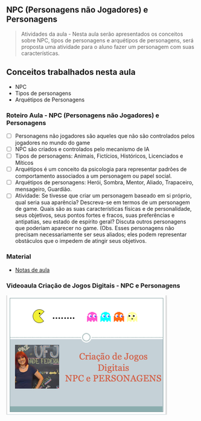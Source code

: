 ## NPC (Personagens não Jogadores) e Personagens

> Atividades da aula - Nesta aula serão apresentados os conceitos sobre NPC, tipos de personagens e arquétipos de personagens, será proposta uma atividade para o aluno fazer um personagem com suas características.

## Conceitos trabalhados nesta aula

- NPC
- Tipos de personagens
- Arquétipos de Personagens

### Roteiro Aula - NPC (Personagens não Jogadores) e Personagens
- [ ] Personagens não jogadores são aqueles que não são controlados pelos jogadores no mundo do game
- [ ] NPC são criados e controlados pelo mecanismo de IA
- [ ] Tipos de personagens: Animais, Fictícios, Históricos, Licenciados e Míticos
- [ ] Arquétipos é um conceito da psicologia para representar padrões de comportamento associados a um personagem ou papel social. 
- [ ] Arquétipos de personagens: Herói, Sombra, Mentor, Aliado, Trapaceiro, mensageiro, Guardião.
- [ ] Atividade: Se tivesse que criar um personagem baseado em si próprio, qual seria sua aparência? Descreva-se em termos de um personagem de game. Quais são as suas características físicas e de personalidade, seus objetivos, seus pontos fortes e fracos, suas preferências e antipatias, seu estado de espírito geral? Discuta outros personagens que poderiam aparecer no game. (Obs. Esses personagens não precisam necessariamente ser seus aliados; eles podem representar obstáculos que o impedem de atingir seus objetivos.

### Material
- [Notas de aula](/documentos/NPC_PERSONAGENS.pdf)

### Videoaula Criação de Jogos Digitais -  NPC e Personagens
[![NPC e Personagens](capa_10.png)](https://youtu.be/GWLp8Psrv18)
